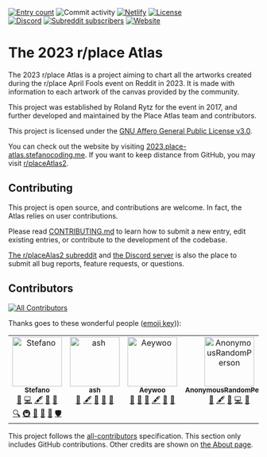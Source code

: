 [![Entry count](https://img.shields.io/badge/dynamic/json?color=blue&label=entries&query=%24.length&url=https%3A%2F%2Fgithub.com%2FplaceAtlas%2Fatlas-2023%2Fblob%2Fmaster%2Fweb%2Fatlas.json%3Fraw%3Dtrue)](https://2023.place-atlas.stefanocoding.me/)
![Commit activity](https://img.shields.io/github/commit-activity/w/placeAtlas/atlas-2023)
[![Netlify](https://img.shields.io/netlify/1e7291ce-0680-45ed-9843-47a32a992bbb?logo=netlify&logoColor=white)](https://app.netlify.com/sites/place-atlas/deploys)
[![License](https://img.shields.io/github/license/placeAtlas/atlas)](https://github.com/placeAtlas/atlas-2023/blob/master/LICENSE)  
[![Discord](https://img.shields.io/discord/960791635342524496?color=%235865F2&logo=discord&logoColor=white)](https://discord.gg/pJkm23b2nA)
[![Subreddit subscribers](https://img.shields.io/reddit/subreddit-subscribers/placeAtlas2?color=%23FF4500&label=r%2FplaceAtlas2&logo=reddit&logoColor=white)](https://www.reddit.com/r/placeAtlas2/)
[![Website](https://img.shields.io/static/v1?label=website&message=2023.place-atlas.stefanocoding.me&color=blue)](https://2023.place-atlas.stefanocoding.me/)

# The 2023 r/place Atlas

The 2023 r/place Atlas is a project aiming to chart all the artworks created during the r/place April Fools event on Reddit in 2023. It is made with information to each artwork of the canvas provided by the community.

This project was established by Roland Rytz for the event in 2017, and further developed and maintained by the Place Atlas team and contributors. 

This project is licensed under the [GNU Affero General Public License v3.0](LICENSE).

You can check out the website by visiting [2023.place-atlas.stefanocoding.me](https://2023.place-atlas.stefanocoding.me/). If you want to keep distance from GitHub, you may visit [r/placeAtlas2](https://www.reddit.com/r/placeAtlas2/).

## Contributing

This project is open source, and contributions are welcome. In fact, the Atlas relies on user contributions.

Please read [CONTRIBUTING.md](CONTRIBUTING.md) to learn how to submit a new entry, edit existing entries, or contribute to the development of the codebase.

[The r/placeAlas2 subreddit](https://reddit.com/r/placeAtlas2/) and [the Discord server](https://discord.gg/pJkm23b2nA) is also the place to submit all bug reports, feature requests, or questions.

## Contributors

<!-- ALL-CONTRIBUTORS-BADGE:START - Do not remove or modify this section -->
[![All Contributors](https://img.shields.io/badge/all_contributors-6-orange.svg?style=flat)](#contributors)
<!-- ALL-CONTRIBUTORS-BADGE:END -->

Thanks goes to these wonderful people ([emoji key](https://allcontributors.org/docs/en/emoji-key))):

<!-- ALL-CONTRIBUTORS-LIST:START - Do not remove or modify this section -->
<!-- prettier-ignore-start -->
<!-- markdownlint-disable -->
<table>
  <tbody>
    <tr>
      <td align="center" valign="top" width="14.28%"><a href="https://stefanocoding.me"><img src="https://avatars.githubusercontent.com/u/25939526?v=4?s=100" width="100px;" alt="Stefano"/><br /><sub><b>Stefano</b></sub></a><br /><a href="#business-Codixer" title="Business development">💼</a> <a href="https://github.com/placeAtlas/atlas-2023/commits?author=Codixer" title="Code">💻</a> <a href="#content-Codixer" title="Content">🖋</a> <a href="#data-Codixer" title="Data">🔣</a> <a href="#design-Codixer" title="Design">🎨</a> <a href="#fundingFinding-Codixer" title="Funding Finding">🔍</a> <a href="#infra-Codixer" title="Infrastructure (Hosting, Build-Tools, etc)">🚇</a> <a href="#maintenance-Codixer" title="Maintenance">🚧</a> <a href="#projectManagement-Codixer" title="Project Management">📆</a> <a href="#question-Codixer" title="Answering Questions">💬</a> <a href="#security-Codixer" title="Security">🛡️</a></td>
      <td align="center" valign="top" width="14.28%"><a href="https://github.com/ab-gh"><img src="https://avatars.githubusercontent.com/u/18347932?v=4?s=100" width="100px;" alt="ash"/><br /><sub><b>ash</b></sub></a><br /><a href="#business-ab-gh" title="Business development">💼</a> <a href="#content-ab-gh" title="Content">🖋</a> <a href="#data-ab-gh" title="Data">🔣</a> <a href="#projectManagement-ab-gh" title="Project Management">📆</a> <a href="https://github.com/placeAtlas/atlas-2023/pulls?q=is%3Apr+reviewed-by%3Aab-gh" title="Reviewed Pull Requests">👀</a></td>
      <td align="center" valign="top" width="14.28%"><a href="https://linktr.ee/aeywoo"><img src="https://avatars.githubusercontent.com/u/65846594?v=4?s=100" width="100px;" alt="Aeywoo"/><br /><sub><b>Aeywoo</b></sub></a><br /><a href="#business-Aeywoo" title="Business development">💼</a> <a href="https://github.com/placeAtlas/atlas-2023/issues?q=author%3AAeywoo" title="Bug reports">🐛</a> <a href="#blog-Aeywoo" title="Blogposts">📝</a> <a href="#content-Aeywoo" title="Content">🖋</a> <a href="#maintenance-Aeywoo" title="Maintenance">🚧</a> <a href="#research-Aeywoo" title="Research">🔬</a></td>
      <td align="center" valign="top" width="14.28%"><a href="https://github.com/AnonymousRandomPerson"><img src="https://avatars.githubusercontent.com/u/6516839?v=4?s=100" width="100px;" alt="AnonymousRandomPerson"/><br /><sub><b>AnonymousRandomPerson</b></sub></a><br /><a href="#data-AnonymousRandomPerson" title="Data">🔣</a> <a href="#content-AnonymousRandomPerson" title="Content">🖋</a> <a href="#research-AnonymousRandomPerson" title="Research">🔬</a> <a href="https://github.com/placeAtlas/atlas-2023/commits?author=AnonymousRandomPerson" title="Code">💻</a> <a href="https://github.com/placeAtlas/atlas-2023/pulls?q=is%3Apr+reviewed-by%3AAnonymousRandomPerson" title="Reviewed Pull Requests">👀</a></td>
      <td align="center" valign="top" width="14.28%"><a href="https://github.com/mxdanger"><img src="https://avatars.githubusercontent.com/u/32040254?v=4?s=100" width="100px;" alt="mxdanger"/><br /><sub><b>mxdanger</b></sub></a><br /><a href="https://github.com/placeAtlas/atlas-2023/commits?author=mxdanger" title="Code">💻</a> <a href="#a11y-mxdanger" title="Accessibility">️️️️♿️</a> <a href="https://github.com/placeAtlas/atlas-2023/issues?q=author%3Amxdanger" title="Bug reports">🐛</a> <a href="#design-mxdanger" title="Design">🎨</a> <a href="#ideas-mxdanger" title="Ideas, Planning, & Feedback">🤔</a> <a href="#infra-mxdanger" title="Infrastructure (Hosting, Build-Tools, etc)">🚇</a> <a href="#maintenance-mxdanger" title="Maintenance">🚧</a> <a href="#tool-mxdanger" title="Tools">🔧</a> <a href="#userTesting-mxdanger" title="User Testing">📓</a></td>
      <td align="center" valign="top" width="14.28%"><a href="https://github.com/artillect"><img src="https://avatars.githubusercontent.com/u/8906201?v=4?s=100" width="100px;" alt="Riley"/><br /><sub><b>Riley</b></sub></a><br /><a href="#data-artillect" title="Data">🔣</a> <a href="#design-artillect" title="Design">🎨</a> <a href="https://github.com/placeAtlas/atlas-2023/commits?author=artillect" title="Documentation">📖</a></td>
    </tr>
  </tbody>
</table>

<!-- markdownlint-restore -->
<!-- prettier-ignore-end -->

<!-- ALL-CONTRIBUTORS-LIST:END -->

This project follows the [all-contributors](https://github.com/all-contributors/all-contributors) specification. This section only includes GitHub contributions. Other credits are shown on [the About page](https://2023.place-atlas.stefanocoding.me/about).
